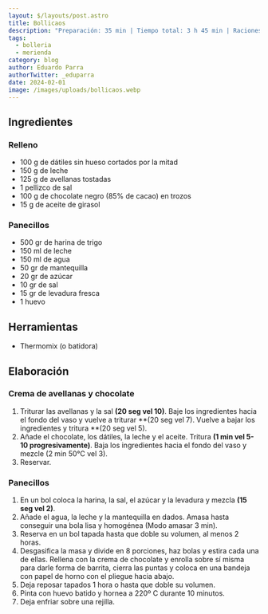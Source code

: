 ```yaml
---
layout: $/layouts/post.astro
title: Bollicaos
description: "Preparación: 35 min | Tiempo total: 3 h 45 min | Raciones: 8 unidades"
tags:
  - bolleria
  - merienda
category: blog
author: Eduardo Parra
authorTwitter: _eduparra
date: 2024-02-01
image: /images/uploads/bollicaos.webp
---
```

## Ingredientes

### Relleno

* 100 g de dátiles sin hueso cortados por la mitad
* 150 g de leche
* 125 g de avellanas tostadas
* 1 pellizco de sal
* 100 g de chocolate negro (85% de cacao) en trozos
* 15 g de aceite de girasol

### Panecillos

* 500 gr de harina de trigo
* 150 ml de leche
* 150 ml de agua
* 50 gr de mantequilla
* 20 gr de azúcar
* 10 gr de sal
* 15 gr de levadura fresca
* 1 huevo

## Herramientas

* Thermomix (o batidora)

## Elaboración

### Crema de avellanas y chocolate

1. Triturar las avellanas y la sal **(20 seg vel 10)**. Baje los ingredientes hacia el fondo del vaso y vuelve a triturar **(20 seg vel 7). Vuelve a bajar los ingredientes y tritura **(20 seg vel 5).
2. Añade el chocolate, los dátiles, la leche y el aceite. Tritura **(1 min vel 5-10 progresivamente)**. Baja los ingredientes hacia el fondo del vaso y mezcle (2 min 50°C vel 3). 
3. Reservar.

### Panecillos

1. En un bol coloca la harina, la sal, el azúcar y la levadura y mezcla **(15 seg vel 2)**.
2. Añade el agua, la leche y la mantequilla en dados. Amasa hasta conseguir una bola lisa y homogénea (Modo amasar 3 min).
3. Reserva en un bol tapada hasta que doble su volumen, al menos 2 horas.
4. Desgasifica la masa y divide en 8 porciones, haz bolas y estira cada una de ellas. Rellena con la crema de chocolate y enrolla sobre sí misma para darle forma de barrita, cierra las puntas y coloca en una bandeja con papel de horno con el pliegue hacia abajo. 
5. Deja reposar tapados 1 hora o hasta que doble su volumen.
6. Pinta con huevo batido y hornea a 220º C durante 10 minutos. 
7. Deja enfriar sobre una rejilla.

